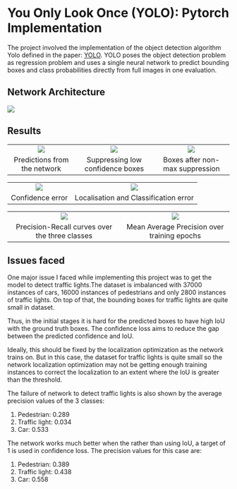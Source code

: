 # You Only Look Once (YOLO): Pytorch Implementation

The project involved the implementation of the object detection algorithm Yolo defined in the paper: [YOLO](https://arxiv.org/pdf/1506.02640.pdf). YOLO poses the object detection problem as regression problem and uses a single neural network to predict bounding boxes and class probabilities directly from full images in one evaluation.

## Network Architecture
<img src="./Results/Network architecture.png" align = "center">


## Results
<!--![](./Results/1.png)     ![](./Results/1_mask.png)
![](./Results/2.png)     ![](./Results/2_mask.png)
![](./Results/3.png)     ![](./Results/3_mask.png) -->


<table>
  <tr>
      <td align = "center"> <img src="./Results/1. Bounding box before elimination"> </td>
      <td align = "center"> <img src="./Results/2. Bounding box after suppressing low confidence.png"> </td>
      <td align = "center"> <img src="./Results/3. Bounding box after non-max suppression.png"> </td>
  </tr>
  <tr>
      <td align = "center"> Predictions from the network </td>
      <td align = "center"> Suppressing low confidence boxes </td>
      <td align = "center"> Boxes after non-max suppression </td>
  </tr>
</table>

<table>
  <tr>
      <td align = "center"> <img src="./Results/6. Confidence error.png"> </td>
      <td align = "center"> <img src="./Results/7. Localisation and classification error.png"> </td>
  </tr>
  <tr>
      <td align = "center"> Confidence error </td>
      <td align = "center"> Localisation and Classification error </td>
  </tr>
</table>

<table>
  <tr>
      <td align = "center"> <img src="./Results/4. Precision recall curve.png"> </td>
      <td align = "center"> <img src="./Results/5. MAP over training epochs.png"> </td>
  </tr>
  <tr>
      <td align = "center"> Precision-Recall curves over the three classes</td>
      <td align = "center"> Mean Average Precision over training epochs</td>
  </tr>
</table>

## Issues faced
One major issue I faced while implementing this project was to get the model to detect traffic lights.The dataset is imbalanced with 37000 instances of cars, 16000 instances of pedestrians and only 2800 instances of traffic lights. On top of that, the bounding boxes for traffic lights are quite small in dataset.

Thus, in the initial stages it is hard for the predicted boxes to have high IoU with the ground truth boxes. The confidence loss aims to reduce the gap between the predicted confidence and IoU.

Ideally, this should be fixed by the localization optimization as the network trains on. But in this case, the dataset for traffic lights is quite small so the network localization optimization may not be getting enough training instances to correct the localization to an extent where
the IoU is greater than the threshold. 

The failure of network to detect traffic lights is also shown by the average precision values of the 3 classes:
1. Pedestrian: 0.289
2. Traffic light: 0.034
3. Car: 0.533

The network works much better when the rather than using IoU, a target of 1 is used in confidence loss. The precision values for this case are:
1. Pedestrian: 0.389
2. Traffic light: 0.438
3. Car: 0.558
